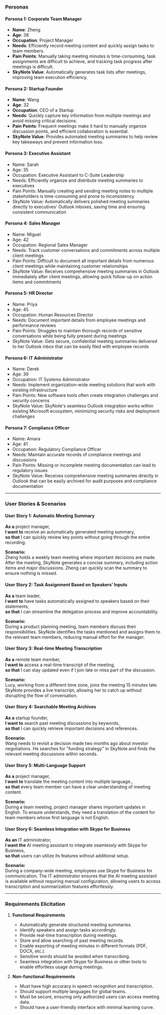### **Personas**

#### **Persona 1: Corporate Team Manager**

- **Name**: Zheng
- **Age**: 38
- **Occupation**: Project Manager
- **Needs**: Efficiently record meeting content and quickly assign tasks to team members.
- **Pain Points**: Manually taking meeting minutes is time-consuming, task assignments are difficult to achieve, and tracking task progress after meetings is difficult.
- **SkyNote Value**: Automatically generates task lists after meetings, improving team execution efficiency.

#### **Persona 2: Startup Founder**

- **Name**: Wang
- **Age**: 32
- **Occupation**: CEO of a Startup
- **Needs**: Quickly capture key information from multiple meetings and avoid missing critical decisions.
- **Pain Points**: Frequent meetings make it hard to manually organize discussion points, and efficient collaboration is essential.
- **SkyNote Value**: Provides automated meeting summaries to help review key takeaways and prevent information loss.

#### **Persona 3: Executive Assistant**

- Name: Sarah
- Age: 35
- Occupation: Executive Assistant to C-Suite Leadership
- Needs: Efficiently organize and distribute meeting summaries to executives
- Pain Points: Manually creating and sending meeting notes to multiple stakeholders is time-consuming and prone to inconsistency
- SkyNote Value: Automatically delivers polished meeting summaries directly to executives' Outlook inboxes, saving time and ensuring consistent communication

#### Persona 4: Sales Manager

- Name: Miguel
- Age: 42
- Occupation: Regional Sales Manager
- Needs: Track customer conversations and commitments across multiple client meetings
- Pain Points: Difficult to document all important details from numerous client meetings while maintaining customer relationships
- SkyNote Value: Receives comprehensive meeting summaries in Outlook immediately after client meetings, allowing quick follow-up on action items and commitments

#### Persona 5: HR Director

- Name: Priya
- Age: 45
- Occupation: Human Resources Director
- Needs: Document important details from employee meetings and performance reviews
- Pain Points: Struggles to maintain thorough records of sensitive conversations while being fully present during meetings
- SkyNote Value: Gets secure, confidential meeting summaries delivered to her Outlook inbox that can be easily filed with employee records

#### Persona 6: IT Administrator

- Name: Derek
- Age: 39
- Occupation: IT Systems Administrator
- Needs: Implement organization-wide meeting solutions that work with existing infrastructure
- Pain Points: New software tools often create integration challenges and security concerns
- SkyNote Value: SkyNote's seamless Outlook integration works within existing Microsoft ecosystem, minimizing security risks and deployment challenges

#### Persona 7: Compliance Officer

- Name: Amara
- Age: 41
- Occupation: Regulatory Compliance Officer
- Needs: Maintain accurate records of compliance meetings and discussions
- Pain Points: Missing or incomplete meeting documentation can lead to regulatory issues
- SkyNote Value: Receives comprehensive meeting summaries directly in Outlook that can be easily archived for audit purposes and compliance documentation

---

### **User Stories & Scenarios**

#### **User Story 1: Automatic Meeting Summary**

**As a** project manager,  
**I want to** receive an automatically generated meeting summary,  
**so that** I can quickly review key points without going through the entire recording.

**Scenario:**  
Zheng holds a weekly team meeting where important decisions are made. After the meeting, SkyNote generates a concise summary, including action items and major discussions. Zheng can quickly scan the summary to ensure nothing is missed.

#### **User Story 2: Task Assignment Based on Speakers’ Inputs**

**As a** team leader,  
**I want to** have tasks automatically assigned to speakers based on their statements,  
**so that** I can streamline the delegation process and improve accountability.

**Scenario:**  
During a product planning meeting, team members discuss their responsibilities. SkyNote identifies the tasks mentioned and assigns them to the relevant team members, reducing manual effort for the manager.

#### **User Story 3: Real-time Meeting Transcription**

**As a** remote team member,  
**I want to** access a real-time transcript of the meeting,  
**so that** I can stay updated even if I join late or miss part of the discussion.

**Scenario:**  
Lucy, working from a different time zone, joins the meeting 15 minutes late. SkyNote provides a live transcript, allowing her to catch up without disrupting the flow of conversation.

#### **User Story 4: Searchable Meeting Archives**

**As a** startup founder,  
**I want to** search past meeting discussions by keywords,  
**so that** I can quickly retrieve important decisions and references.

**Scenario:**  
Wang needs to revisit a decision made two months ago about investor negotiations. He searches for "funding strategy" in SkyNote and finds the relevant meeting discussions within seconds.

#### **User Story 5: Multi-Language Support**

**As a** project manager,  
**I want to** translate the meeting content into multiple language.,  
**so that** every team member can have a clear understanding of meeting content.

**Scenario:**  
During a team meeting, project manager shares important updates in English. To ensure understands, they need a translation of the content for team members whose first language is not English.

#### **User Story 6: Seamless Integration with Skype for Business**

**As an** IT administrator,  
**I want the** AI meeting assistant to integrate seamlessly with Skype for Business,  
**so that** users can utilize its features without additional setup.

**Scenario:**  
During a company-wide meeting, employees use Skype for Business for communication. The IT administrator ensures that the AI meeting assistant is available without requiring manual configuration, allowing users to access transcription and summarization features effortlessly.

---

### **Requirements Elicitation**

1. **Functional Requirements**
   
   - Automatically generate structured meeting summaries.
   - Identify speakers and assign tasks accordingly.
   - Provide real-time transcription during meetings.
   - Store and allow searching of past meeting records.
   - Enable exporting of meeting minutes in different formats (PDF, DOCX, etc.).
   - Sensitive words should be avoided when transcribing.
   - Seamless integration with Skype for Business or other tools to enable effortless usage during meetings.

2. **Non-functional Requirements**
   
   - Must have high accuracy in speech recognition and transcription.
   - Should support multiple languages for global teams.
   - Must be secure, ensuring only authorized users can access meeting data.
   - Should have a user-friendly interface with minimal learning curve.
